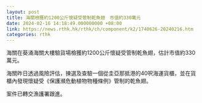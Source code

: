 ```yaml
---
layout: post
title: 海關檢獲約1200公斤懷疑受管制乾魚翅　市值約330萬元
date: 2024-02-16 14:18:49.000000000 +08:00
link: https://news.rthk.hk/rthk/ch/component/k2/1740626-20240216.htm
categories: rthk
---
```


海關在葵涌海關大樓驗貨場檢獲約1200公斤懷疑受管制乾魚翅，估計市值約330萬元。

海關昨日透過風險評估，揀選及查驗一個從圭亞那抵港的40呎海運貨櫃，並在貨櫃內發現懷疑受《保護瀕危動植物物種條例》管制的乾魚翅。

案件已轉交漁護署跟進。
